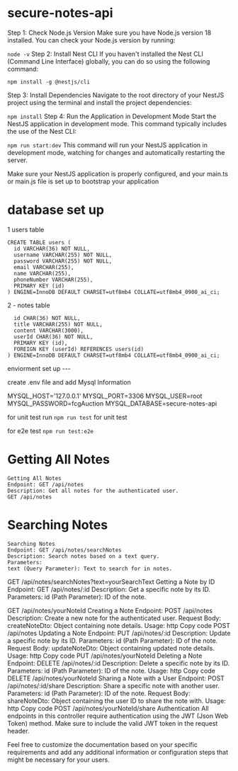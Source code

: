 # secure-notes-api
Step 1: Check Node.js Version
Make sure you have Node.js version 18 installed. You can check your Node.js version by running:

```node -v```
Step 2: Install Nest CLI
If you haven't installed the Nest CLI (Command Line Interface) globally, you can do so using the following command:


```npm install -g @nestjs/cli```

Step 3: Install Dependencies
Navigate to the root directory of your NestJS project using the terminal and install the project dependencies:

```npm install```
Step 4: Run the Application in Development Mode
Start the NestJS application in development mode. This command typically includes the use of the Nest CLI:

```npm run start:dev```
This command will run your NestJS application in development mode, watching for changes and automatically restarting the server.

Make sure your NestJS application is properly configured, and your main.ts or main.js file is set up to bootstrap your application


# database set up 

1 users  table

```
CREATE TABLE users (
  id VARCHAR(36) NOT NULL,
  username VARCHAR(255) NOT NULL,
  password VARCHAR(255) NOT NULL,
  email VARCHAR(255),
  name VARCHAR(255),
  phoneNumber VARCHAR(255),
  PRIMARY KEY (id)
) ENGINE=InnoDB DEFAULT CHARSET=utf8mb4 COLLATE=utf8mb4_0900_ai_ci;
```

2 - notes table

```CREATE TABLE notes (
  id CHAR(36) NOT NULL,
  title VARCHAR(255) NOT NULL,
  content VARCHAR(3000),
  userId CHAR(36) NOT NULL,
  PRIMARY KEY (id),
  FOREIGN KEY (userId) REFERENCES users(id)
) ENGINE=InnoDB DEFAULT CHARSET=utf8mb4 COLLATE=utf8mb4_0900_ai_ci;
```


enviorment set up ---

create .env file and add Mysql Information 

MYSQL_HOST='127.0.0.1'
MYSQL_PORT=3306
MYSQL_USER=root
MYSQL_PASSWORD=fcgAuction
MYSQL_DATABASE=secure-notes-api


for unit test run ```npm run test``` for unit test

for e2e test ```npm run test:e2e```

# Getting All Notes
```
Getting All Notes
Endpoint: GET /api/notes
Description: Get all notes for the authenticated user.
GET /api/notes
```


# Searching Notes
```
Searching Notes
Endpoint: GET /api/notes/searchNotes
Description: Search notes based on a text query.
Parameters:
text (Query Parameter): Text to search for in notes.

```
GET /api/notes/searchNotes?text=yourSearchText
Getting a Note by ID
Endpoint: GET /api/notes/:id
Description: Get a specific note by its ID.
Parameters:
id (Path Parameter): ID of the note.

GET /api/notes/yourNoteId
Creating a Note
Endpoint: POST /api/notes
Description: Create a new note for the authenticated user.
Request Body:
createNoteDto: Object containing note details.
Usage:
http
Copy code
POST /api/notes
Updating a Note
Endpoint: PUT /api/notes/:id
Description: Update a specific note by its ID.
Parameters:
id (Path Parameter): ID of the note.
Request Body:
updateNoteDto: Object containing updated note details.
Usage:
http
Copy code
PUT /api/notes/yourNoteId
Deleting a Note
Endpoint: DELETE /api/notes/:id
Description: Delete a specific note by its ID.
Parameters:
id (Path Parameter): ID of the note.
Usage:
http
Copy code
DELETE /api/notes/yourNoteId
Sharing a Note with a User
Endpoint: POST /api/notes/:id/share
Description: Share a specific note with another user.
Parameters:
id (Path Parameter): ID of the note.
Request Body:
shareNoteDto: Object containing the user ID to share the note with.
Usage:
http
Copy code
POST /api/notes/yourNoteId/share
Authentication
All endpoints in this controller require authentication using the JWT (Json Web Token) method. Make sure to include the valid JWT token in the request header.

Feel free to customize the documentation based on your specific requirements and add any additional information or configuration steps that might be necessary for your users.